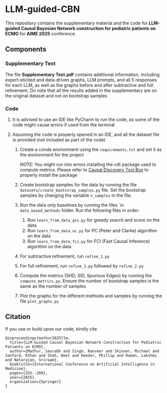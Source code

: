 # LLM-guided-CBN
This repository contains the supplementary material and the code for **LLM-guided Causal Bayesian Network construction for pediatric patients on ECMO** for **AIME 2025** conference.


## Components
### Supplementary Text
The file **Supplementary Text.pdf** contains additional information, including expert-elicited and data-driven graphs, LLM prompts, and all 5 responses for each LLM, as well as the graphs before and after subtractive and full refinement. Do note that all the results added in the supplementary are on the original dataset and not on bootstrap samples

### Code
1. It is advised to use an IDE like PyCharm to run the code, as some of the code might cause errors if used from the terminal

2. Assuming the code is properly opened in an IDE, and all the dataset file is provided (not included as part of the code)
   1. Create a conda environment using the ```requirements.txt``` and set it as the environment for the project

      **NOTE*:* You might run into errors installing the cdt package used to compute metrics. Please refer to [Causal Discovery Tool Box](https://fentechsolutions.github.io/CausalDiscoveryToolbox/html/index.html) to properly install the
      package

    2. Create bootstrap samples for the data by running the file ```datasets/create_bootstrap_samples.py``` file. Set the bootstrap samples by changing the variable ```n_samples``` in the file.

    3. Run the data only baselines by running the files `in ```data_based_methods``` folder. Run the following files in order:
        1. Run ```learn_from_data_gss.py``` for greedy search and score on the data
        2. Run ```learn_from_data_oc.py``` for PC (Peter and Clarke) algorithm on the data
        3. Run ```learn_from_data_fci.py``` for FCI (Fast Causal Inference) algorithm on the data  

    4. For subtractive refinement, run ```refine_1.py```

    5. For full refinement, run ```refine_1.py``` followed by ```refine_2.py```

    6. Compute the metrics (SHD, SID, Spurious Edges) by running the ```compute_metrics.py```. Ensure the number of bootstrap samples is the same as the number of samples

    7. Plot the graphs for the different methods and samples by running the file ```plot_graphs.py```

## Citation
If you use or build upon our code, kindly cite 
```
@inproceedings{mathur2025llm,
  title={LLM-Guided Causal Bayesian Network Construction for Pediatric Patients on ECMO},
  author={Mathur, Saurabh and Singh, Ranveer and Skinner, Michael and Sanford, Ethan and Shah, Neel and Reeder, Phillip and Raman, Lakshmi and Natarajan, Sriraam},
  booktitle={International Conference on Artificial Intelligence in Medicine},
  pages={255--260},
  year={2025},
  organization={Springer}
}
```

